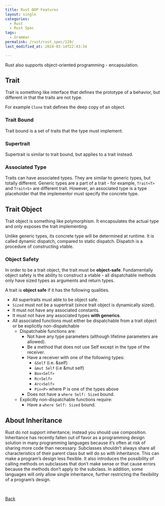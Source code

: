 ```yaml
---
title: Rust OOP Features
layout: single
categories:
  - Rust
  - Rust Spec
tags:
  - Grammar
permalink: /rust/rust_spec/129/
last_modified_at: 2024-03-14T22:43:34

---
```


Rust also supports object-oriented programming - encapsulation.

## Trait

Trait is something like interface that defines the prototype of a behavior,
but different in that the traits are not type.

For example `Clone` trait defines the deep copy of an object.

### Trait Bound

Trait bound is a set of traits that the type must implement.

### Supertrait

Supertrait is similar to trait bound, but applies to a trait instead.

### Associated Type

Traits can have associated types.
They are similar to generic types, but totally different.
Generic types are a part of a trait - for example, `Trait<T>` and `Trait<S>` are different trait.
However, an associated type is a type placeholder that the implementor must specify the concrete type.

## Trait Object

Trait object is something like polymorphism.
It encapsulates the actual type and only exposes the trait implementing.

Unlike generic types, its concrete type will be determined at runtime.
It is called dynamic dispatch, compared to static dispatch.
Dispatch is a procedure of constructing vtable.

### Object Safety

In order to be a trait object, the trait must be **object-safe**.
Fundamentally object safety is the ability to construct a vtable - all dispatchable methods only have sized types as arguments and return types.

A trait is **object safe** if it has the following qualities.

* All supertraits must able to be object safe.
* `Sized` must not be a supertrait (since trait object is dynamically sized).
* It must not have any associated constants.
* It must not have any associated types **with generics**.
* All associated functions must either be dispatchable from a trait object or be explicitly non-dispatchable
    * Dispatchable functions are:
        * Not have any type parameters (although lifetime parameters are allowed).
        * Be a method that does not use Self except in the type of the receiver.
        * Have a receiver with one of the following types:
            * `&Self` (i.e. &self)
            * `&mut Self` (i.e &mut self)
            * `Box<Self>`
            * `Rc<Self>`
            * `Arc<Self>`
            * `Pin<P>` where P is one of the types above
        * Does not have a `where Self: Sized` bound.
    * Explicitly non-dispatchable functions require:
        * Have a `where Self: Sized` bound.

## About Inheritance

Rust do not support inheritance; instead you should use composition.
Inheritance has recently fallen out of favor as a programming design solution in many programming languages because it’s often at risk of sharing more code than necessary.
Subclasses shouldn’t always share all characteristics of their parent class but will do so with inheritance.
This can make a program’s design less flexible.
It also introduces the possibility of calling methods on subclasses that don’t make sense or that cause errors because the methods don’t apply to the subclass.
In addition, some languages will only allow single inheritance, further restricting the flexibility of a program’s design.

<br>

[Back](/rust/rust_spec/)